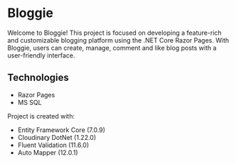 # Bloggie

Welcome to Bloggie! This project is focused on developing a feature-rich and customizable blogging platform using the .NET Core Razor Pages. With Bloggie, users can create, manage, comment and like blog posts with a user-friendly interface.

## Technologies
* Razor Pages
* MS SQL

Project is created with:
- Entity Framework Core (7.0.9)
- Cloudinary DotNet (1.22.0)
- Fluent Validation (11.6.0)
- Auto Mapper (12.0.1)
